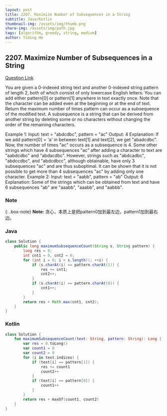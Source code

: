 ```yaml
---
layout: post
title: 2207. Maximize Number of Subsequences in a String
subtitle: Java/Kotlin
thumbnail-img: /assets/img/thumb.png
share-img: /assets/img/path.jpg
tags: [algorithm, greedy, string, medium]
author: Yiding He
---
```


## 2207. Maximize Number of Subsequences in a String

[Question Link](https://leetcode.cn/problems/maximize-number-of-subsequences-in-a-string/description/)

You are given a 0-indexed string text and another 0-indexed string pattern of length 2, both of which consist of only lowercase English letters.
You can add either pattern[0] or pattern[1] anywhere in text exactly once. Note that the character can be added even at the beginning or at the end of text.
Return the maximum number of times pattern can occur as a subsequence of the modified text.
A subsequence is a string that can be derived from another string by deleting some or no characters without changing the order of the remaining characters.
 
Example 1:
Input: text = "abdcdbc", pattern = "ac"
Output: 4
Explanation:
If we add pattern[0] = 'a' in between text[1] and text[2], we get "abadcdbc". Now, the number of times "ac" occurs as a subsequence is 4.
Some other strings which have 4 subsequences "ac" after adding a character to text are "aabdcdbc" and "abdacdbc".
However, strings such as "abdcadbc", "abdccdbc", and "abdcdbcc", although obtainable, have only 3 subsequences "ac" and are thus suboptimal.
It can be shown that it is not possible to get more than 4 subsequences "ac" by adding only one character.
Example 2:
Input: text = "aabb", pattern = "ab"
Output: 6
Explanation:
Some of the strings which can be obtained from text and have 6 subsequences "ab" are "aaabb", "aaabb", and "aabbb".

### Note

{: .box-note}
**Note:** 贪心，本质上是把pattern0加到最左边，pattern1加到最右边。


### Java
```java
class Solution {
    public long maximumSubsequenceCount(String s, String pattern) {
        long res = 0;
        int cnt1 = 0, cnt2 = 0;
        for (int i = 0; i < s.length(); ++i) {
            if (s.charAt(i) == pattern.charAt(1)) {
                res += cnt1;
                cnt2++;
            }
            if (s.charAt(i) == pattern.charAt(0)) {
                cnt1++;
            }
        }
        return res + Math.max(cnt1, cnt2);
    }
}
```


### Kotlin
```kotlin
class Solution {
    fun maximumSubsequenceCount(text: String, pattern: String): Long {
        var res = 0.toLong()
        var count1 = 0
        var count2 = 0
        for (i in text.indices) {
            if (text[i] == pattern[1]) {
                res += count1
                count2++
            }
            if (text[i] == pattern[0]) {
                count1++
            }
        }
        return res + maxOf(count1, count2)
    }
}
```
